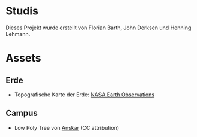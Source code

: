 # Studis

Dieses Projekt wurde erstellt von Florian Barth, John Derksen und Henning Lehmann.

# Assets

## Erde

- Topografische Karte der Erde: [NASA Earth Observations](https://neo.gsfc.nasa.gov/view.php?datasetId=SRTM_RAMP2_TOPO)

## Campus

- Low Poly Tree von [Anskar](https://sketchfab.com/Anskar) (CC attribution)
